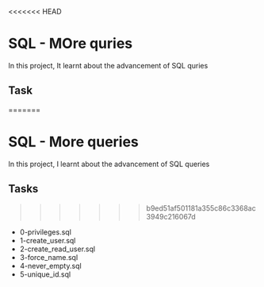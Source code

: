 <<<<<<< HEAD
# SQL - MOre quries

In this project, It learnt about the advancement of SQL quries

## Task
=======
# SQL - More queries
In this project, I learnt about the advancement of SQL queries

## Tasks
>>>>>>> b9ed51af501181a355c86c3368ac3949c216067d
+ 0-privileges.sql
+ 1-create_user.sql
+ 2-create_read_user.sql
+ 3-force_name.sql
+ 4-never_empty.sql
+ 5-unique_id.sql
